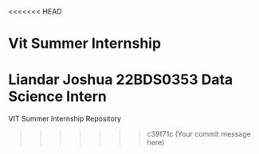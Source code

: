 <<<<<<< HEAD
# Vit Summer Internship 
Liandar Joshua
22BDS0353
Data Science Intern
=======
VIT Summer Internship Repository
>>>>>>> c39f71c (Your commit message here)
